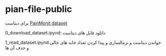 # pian-file-public
برای دیتاست [PainMonit dataset](https://figshare.com/articles/dataset/The_PainMonit_Database_An_Experimental_and_Clinical_Physiological_Signal_Dataset_for_Automated_Pain_Recognition/26965159)

0_download_dataset.ipynd:
    دانلود فایل های دیتاست 

1_read_dataset.ipynd:خواندن دیتاست و نرمالسازی و پیدا کردن تعداد خانه های خالی و حدف آن ها 
